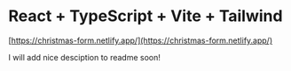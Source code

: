 # React + TypeScript + Vite + Tailwind

[https://christmas-form.netlify.app/](https://christmas-form.netlify.app/)

I will add nice desciption to readme soon!
